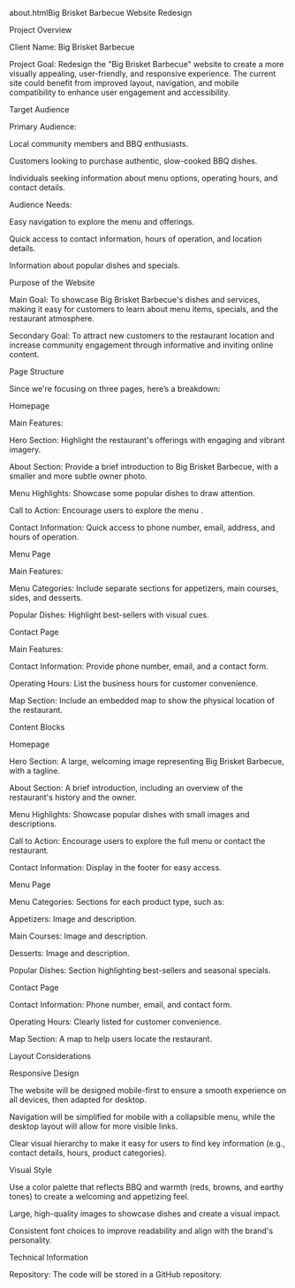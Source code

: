 about.htmlBig Brisket Barbecue Website Redesign

Project Overview

Client Name: Big Brisket Barbecue

Project Goal: Redesign the "Big Brisket Barbecue" website to create a more visually appealing, user-friendly, and responsive experience. The current site could benefit from improved layout, navigation, and mobile compatibility to enhance user engagement and accessibility.

Target Audience

Primary Audience:

Local community members and BBQ enthusiasts.

Customers looking to purchase authentic, slow-cooked BBQ dishes.

Individuals seeking information about menu options, operating hours, and contact details.

Audience Needs:

Easy navigation to explore the menu and offerings.

Quick access to contact information, hours of operation, and location details.

Information about popular dishes and specials.

Purpose of the Website

Main Goal: To showcase Big Brisket Barbecue's dishes and services, making it easy for customers to learn about menu items, specials, and the restaurant atmosphere.

Secondary Goal: To attract new customers to the restaurant location and increase community engagement through informative and inviting online content.

Page Structure

Since we're focusing on three pages, here’s a breakdown:

Homepage

Main Features:

Hero Section: Highlight the restaurant's offerings with engaging and vibrant imagery.

About Section: Provide a brief introduction to Big Brisket Barbecue, with a smaller and more subtle owner photo.

Menu Highlights: Showcase some popular dishes to draw attention.

Call to Action: Encourage users to explore the menu .

Contact Information: Quick access to phone number, email, address, and hours of operation.

Menu Page

Main Features:

Menu Categories: Include separate sections for appetizers, main courses, sides, and desserts.

Popular Dishes: Highlight best-sellers with visual cues.

Contact Page

Main Features:

Contact Information: Provide phone number, email, and a contact form.

Operating Hours: List the business hours for customer convenience.

Map Section: Include an embedded map to show the physical location of the restaurant.

Content Blocks

Homepage

Hero Section: A large, welcoming image representing Big Brisket Barbecue, with a tagline.

About Section: A brief introduction, including an overview of the restaurant's history and the owner.

Menu Highlights: Showcase popular dishes with small images and descriptions.

Call to Action: Encourage users to explore the full menu or contact the restaurant.

Contact Information: Display in the footer for easy access.

Menu Page

Menu Categories: Sections for each product type, such as:

Appetizers: Image and description.

Main Courses: Image and description.

Desserts: Image and description.

Popular Dishes: Section highlighting best-sellers and seasonal specials.

Contact Page

Contact Information: Phone number, email, and contact form.

Operating Hours: Clearly listed for customer convenience.

Map Section: A map to help users locate the restaurant.

Layout Considerations

Responsive Design

The website will be designed mobile-first to ensure a smooth experience on all devices, then adapted for desktop.

Navigation will be simplified for mobile with a collapsible menu, while the desktop layout will allow for more visible links.

Clear visual hierarchy to make it easy for users to find key information (e.g., contact details, hours, product categories).

Visual Style

Use a color palette that reflects BBQ and warmth (reds, browns, and earthy tones) to create a welcoming and appetizing feel.

Large, high-quality images to showcase dishes and create a visual impact.

Consistent font choices to improve readability and align with the brand's personality.

Technical Information

Repository: The code will be stored in a GitHub repository.



